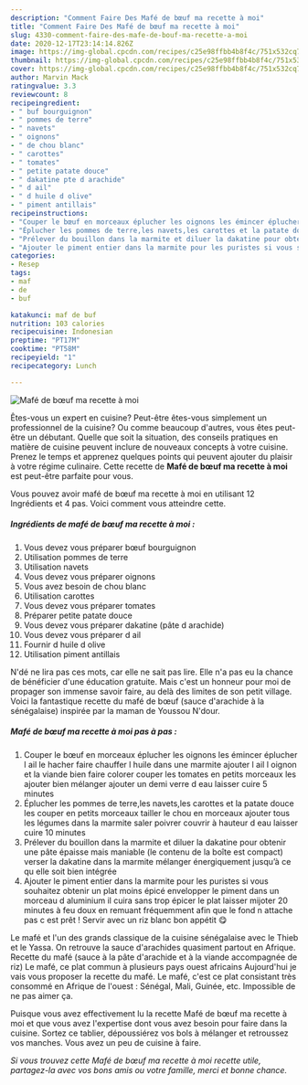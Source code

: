 ```yaml
---
description: "Comment Faire Des Mafé de bœuf ma recette à moi"
title: "Comment Faire Des Mafé de bœuf ma recette à moi"
slug: 4330-comment-faire-des-mafe-de-bouf-ma-recette-a-moi
date: 2020-12-17T23:14:14.826Z
image: https://img-global.cpcdn.com/recipes/c25e98ffbb4b8f4c/751x532cq70/mafe-de-boeuf-ma-recette-a-moi-photo-principale-de-la-recette.jpg
thumbnail: https://img-global.cpcdn.com/recipes/c25e98ffbb4b8f4c/751x532cq70/mafe-de-boeuf-ma-recette-a-moi-photo-principale-de-la-recette.jpg
cover: https://img-global.cpcdn.com/recipes/c25e98ffbb4b8f4c/751x532cq70/mafe-de-boeuf-ma-recette-a-moi-photo-principale-de-la-recette.jpg
author: Marvin Mack
ratingvalue: 3.3
reviewcount: 8
recipeingredient:
- " buf bourguignon"
- " pommes de terre"
- " navets"
- " oignons"
- " de chou blanc"
- " carottes"
- " tomates"
- " petite patate douce"
- " dakatine pte d arachide"
- " d ail"
- " d huile d olive"
- " piment antillais"
recipeinstructions:
- "Couper le bœuf en morceaux éplucher les oignons les émincer éplucher l ail le hacher faire chauffer l huile dans une marmite ajouter l ail l oignon et la viande bien faire colorer couper les tomates en petits morceaux les ajouter bien mélanger ajouter un demi verre d eau laisser cuire 5 minutes"
- "Éplucher les pommes de terre,les navets,les carottes et la patate douce les couper en petits morceaux tailler le chou en morceaux ajouter tous les légumes dans la marmite saler poivrer couvrir à hauteur d eau laisser cuire 10 minutes"
- "Prélever du bouillon dans la marmite et diluer la dakatine pour obtenir une pâte épaisse mais maniable (le contenu de la boîte est compact) verser la dakatine dans la marmite mélanger énergiquement jusqu’à ce qu elle soit bien intégrée"
- "Ajouter le piment entier dans la marmite pour les puristes si vous souhaitez obtenir un plat moins épicé envelopper le piment dans un morceau d aluminium il cuira sans trop épicer le plat laisser mijoter 20 minutes à feu doux en remuant fréquemment afin que le fond n attache pas c est prêt ! Servir avec un riz blanc bon appétit 😋"
categories:
- Resep
tags:
- maf
- de
- buf

katakunci: maf de buf 
nutrition: 103 calories
recipecuisine: Indonesian
preptime: "PT17M"
cooktime: "PT58M"
recipeyield: "1"
recipecategory: Lunch

---
```



![Mafé de bœuf ma recette à moi](https://img-global.cpcdn.com/recipes/c25e98ffbb4b8f4c/751x532cq70/mafe-de-boeuf-ma-recette-a-moi-photo-principale-de-la-recette.jpg)

Êtes-vous un expert en cuisine? Peut-être êtes-vous simplement un professionnel de la cuisine? Ou comme beaucoup d'autres, vous êtes peut-être un débutant. Quelle que soit la situation, des conseils pratiques en matière de cuisine peuvent inclure de nouveaux concepts à votre cuisine. Prenez le temps et apprenez quelques points qui peuvent ajouter du plaisir à votre régime culinaire. Cette recette de <strong> Mafé de bœuf ma recette à moi </strong> est peut-être parfaite pour vous.

<!--inarticleads1-->

Vous pouvez avoir mafé de bœuf ma recette à moi en utilisant 12 Ingrédients et 4 pas. Voici comment vous atteindre cette.

##### Ingrédients de mafé de bœuf ma recette à moi :

1. Vous devez vous préparer  bœuf bourguignon
1. Utilisation  pommes de terre
1. Utilisation  navets
1. Vous devez vous préparer  oignons
1. Vous avez besoin  de chou blanc
1. Utilisation  carottes
1. Vous devez vous préparer  tomates
1. Préparer  petite patate douce
1. Vous devez vous préparer  dakatine (pâte d arachide)
1. Vous devez vous préparer  d ail
1. Fournir  d huile d olive
1. Utilisation  piment antillais


N&#39;dé ne lira pas ces mots, car elle ne sait pas lire. Elle n&#39;a pas eu la chance de bénéficier d&#39;une éducation gratuite. Mais c&#39;est un honneur pour moi de propager son immense savoir faire, au delà des limites de son petit village. Voici la fantastique recette du mafé de bœuf (sauce d&#39;arachide à la sénégalaise) inspirée par la maman de Youssou N&#39;dour. 

<!--inarticleads2-->

##### Mafé de bœuf ma recette à moi pas à pas :

1. Couper le bœuf en morceaux éplucher les oignons les émincer éplucher l ail le hacher faire chauffer l huile dans une marmite ajouter l ail l oignon et la viande bien faire colorer couper les tomates en petits morceaux les ajouter bien mélanger ajouter un demi verre d eau laisser cuire 5 minutes
1. Éplucher les pommes de terre,les navets,les carottes et la patate douce les couper en petits morceaux tailler le chou en morceaux ajouter tous les légumes dans la marmite saler poivrer couvrir à hauteur d eau laisser cuire 10 minutes
1. Prélever du bouillon dans la marmite et diluer la dakatine pour obtenir une pâte épaisse mais maniable (le contenu de la boîte est compact) verser la dakatine dans la marmite mélanger énergiquement jusqu’à ce qu elle soit bien intégrée
1. Ajouter le piment entier dans la marmite pour les puristes si vous souhaitez obtenir un plat moins épicé envelopper le piment dans un morceau d aluminium il cuira sans trop épicer le plat laisser mijoter 20 minutes à feu doux en remuant fréquemment afin que le fond n attache pas c est prêt ! Servir avec un riz blanc bon appétit 😋


Le mafé et l&#39;un des grands classique de la cuisine sénégalaise avec le Thieb et le Yassa. On retrouve la sauce d&#39;arachides quasiment partout en Afrique. Recette du mafé (sauce à la pâte d&#39;arachide et à la viande accompagnée de riz) Le mafé, ce plat commun à plusieurs pays ouest africains Aujourd&#39;hui je vais vous proposer la recette du mafé. Le mafé, c&#39;est ce plat consistant très consommé en Afrique de l&#39;ouest : Sénégal, Mali, Guinée, etc. Impossible de ne pas aimer ça. 

<!--inarticleads1-->

<p>
Puisque vous avez effectivement lu la recette Mafé de bœuf ma recette à moi et que vous avez l'expertise dont vous avez besoin pour faire dans la cuisine. Sortez ce tablier, dépoussiérez vos bols à mélanger et retroussez vos manches. Vous avez un peu de cuisine à faire.
</p>

<p>
<i>Si vous trouvez cette Mafé de bœuf ma recette à moi recette utile, partagez-la avec vos bons amis ou votre famille, merci et bonne chance.</i>
</p>
